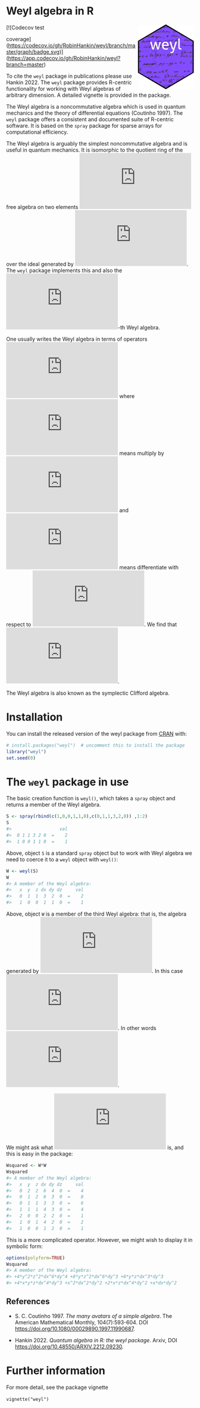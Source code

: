 Weyl algebra in R
================

<!-- README.md is generated from README.Rmd. Please edit that file -->

<img src="man/figures/weyl.png" width = "150" align="right" />

<!-- badges: start --> [![Codecov test
coverage](https://codecov.io/gh/RobinHankin/weyl/branch/master/graph/badge.svg)](https://app.codecov.io/gh/RobinHankin/weyl?branch=master)
<!-- badges: end -->

To cite the `weyl` package in publications please use Hankin 2022. The
`weyl` package provides R-centric functionality for working with Weyl
algebras of arbitrary dimension. A detailed vignette is provided in the
package.

The Weyl algebra is a noncommutative algebra which is used in quantum
mechanics and the theory of differential equations (Coutinho 1997). The
`weyl` package offers a consistent and documented suite of R-centric
software. It is based on the `spray` package for sparse arrays for
computational efficiency.

The Weyl algebra is arguably the simplest noncommutative algebra and is
useful in quantum mechanics. It is isomorphic to the quotient ring of
the free algebra on two elements
![\left\lbrace X,Y\right\rbrace](https://latex.codecogs.com/png.latex?%5Cleft%5Clbrace%20X%2CY%5Cright%5Crbrace "\left\lbrace X,Y\right\rbrace")
over the ideal generated by
![XY=YX+1](https://latex.codecogs.com/png.latex?XY%3DYX%2B1 "XY=YX+1").
The `weyl` package implements this and also the
![n](https://latex.codecogs.com/png.latex?n "n")-th Weyl algebra.

One usually writes the Weyl algebra in terms of operators
![x,\partial](https://latex.codecogs.com/png.latex?x%2C%5Cpartial "x,\partial")
where ![x](https://latex.codecogs.com/png.latex?x "x") means multiply by
![x](https://latex.codecogs.com/png.latex?x "x") and
![\partial](https://latex.codecogs.com/png.latex?%5Cpartial "\partial")
means differentiate with respect to
![x](https://latex.codecogs.com/png.latex?x "x"). We find that
![\partial x-x\partial=1](https://latex.codecogs.com/png.latex?%5Cpartial%20x-x%5Cpartial%3D1 "\partial x-x\partial=1").

The Weyl algebra is also known as the symplectic Clifford algebra.

# Installation

You can install the released version of the weyl package from
[CRAN](https://CRAN.R-project.org) with:

``` r
# install.packages("weyl")  # uncomment this to install the package
library("weyl")
set.seed(0)
```

# The `weyl` package in use

The basic creation function is `weyl()`, which takes a `spray` object
and returns a member of the Weyl algebra.

``` r
S <- spray(rbind(c(1,0,0,1,1,0),c(0,1,1,3,2,0)) ,1:2)
S
#>                  val
#>  0 1 1 3 2 0  =    2
#>  1 0 0 1 1 0  =    1
```

Above, object `S` is a standard `spray` object but to work with Weyl
algebra we need to coerce it to a `weyl` object with `weyl()`:

``` r
W <- weyl(S)
W
#> A member of the Weyl algebra:
#>   x  y  z dx dy dz     val
#>   0  1  1  3  2  0  =    2
#>   1  0  0  1  1  0  =    1
```

Above, object `W` is a member of the third Weyl algebra: that is, the
algebra generated by ![\left\lbrace
x,y,z,\partial_x,\partial_y,\partial_z\right\rbrace](https://latex.codecogs.com/png.latex?%5Cleft%5Clbrace%0Ax%2Cy%2Cz%2C%5Cpartial_x%2C%5Cpartial_y%2C%5Cpartial_z%5Cright%5Crbrace "\left\lbrace
x,y,z,\partial_x,\partial_y,\partial_z\right\rbrace"). In this case
![W=x\partial_x\partial_y + 2yz\partial_x^3\partial_y^2](https://latex.codecogs.com/png.latex?W%3Dx%5Cpartial_x%5Cpartial_y%20%2B%202yz%5Cpartial_x%5E3%5Cpartial_y%5E2 "W=x\partial_x\partial_y + 2yz\partial_x^3\partial_y^2").
In other words ![Wf=x\frac{\partial^2f}{\partial x\partial y} +
2yz\frac{\partial^5f}{\partial x^3\partial y^2}](https://latex.codecogs.com/png.latex?Wf%3Dx%5Cfrac%7B%5Cpartial%5E2f%7D%7B%5Cpartial%20x%5Cpartial%20y%7D%20%2B%0A2yz%5Cfrac%7B%5Cpartial%5E5f%7D%7B%5Cpartial%20x%5E3%5Cpartial%20y%5E2%7D "Wf=x\frac{\partial^2f}{\partial x\partial y} +
2yz\frac{\partial^5f}{\partial x^3\partial y^2}").

We might ask what ![WWf](https://latex.codecogs.com/png.latex?WWf "WWf")
is, and this is easy in the package:

``` r
Wsquared <- W*W
Wsquared
#> A member of the Weyl algebra:
#>   x  y  z dx dy dz     val
#>   0  2  2  6  4  0  =    4
#>   0  1  2  6  3  0  =    8
#>   0  1  1  3  3  0  =    6
#>   1  1  1  4  3  0  =    4
#>   2  0  0  2  2  0  =    1
#>   1  0  1  4  2  0  =    2
#>   1  0  0  1  2  0  =    1
```

This is a more complicated operator. However, we might wish to display
it in symbolic form:

``` r
options(polyform=TRUE)
Wsquared
#> A member of the Weyl algebra:
#> +4*y^2*z^2*dx^6*dy^4 +8*y*z^2*dx^6*dy^3 +6*y*z*dx^3*dy^3
#> +4*x*y*z*dx^4*dy^3 +x^2*dx^2*dy^2 +2*x*z*dx^4*dy^2 +x*dx*dy^2
```

## References

- S. C. Coutinho 1997. *The many avatars of a simple algebra*. The
  American Mathematical Monthly, 104(7):593-604. DOI
  <https://doi.org/10.1080/00029890.1997.11990687>.

- Hankin 2022. *Quantum algebra in R: the weyl package*. Arxiv, DOI
  <https://doi.org/10.48550/ARXIV.2212.09230>.

# Further information

For more detail, see the package vignette

`vignette("weyl")`
